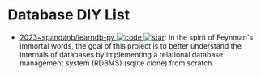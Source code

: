 # Database DIY List

- [2023~spandanb/learndb-py ![code](https://ng-tech.icu/assets/code.svg) ![star](https://img.shields.io/github/stars/spandanb/learndb-py)](https://github.com/spandanb/learndb-py): In the spirit of Feynman's immortal words, the goal of this project is to better understand the internals of databases by implementing a relational database management system (RDBMS) (sqlite clone) from scratch.
